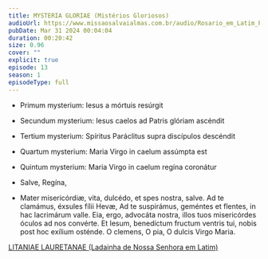 ```yaml
---
title: MYSTERIA GLORIAE (Mistérios Gloriosos)
audioUrl: https://www.missaosalvaialmas.com.br/audio/Rosario_em_Latim_Papa_Bento_XVI%20_Gloriosos.mp3
pubDate: Mar 31 2024 00:04:04
duration: 00:20:42
size: 0.96
cover: ""
explicit: true
episode: 13
season: 1
episodeType: full
---
```


  - Primum mysterium: Iesus a mórtuis resúrgit
  
  - Secundum mysterium: Iesus caelos ad Patris glóriam ascéndit
  
  - Tertium mysterium: Spíritus Paráclitus supra discípulos descéndit
  
  - Quartum mysterium: Maria Virgo in caelum assúmpta est
  
  - Quintum mysterium: Maria Virgo in caelum regína coronátur
  
  - Salve, Regína,
  
  - Mater misericórdiæ, vita, dulcédo, et spes nostra, salve. Ad te clamámus, éxsules fílii Hevæ, Ad te suspirámus, geméntes et flentes, in hac lacrimárum valle. Eia, ergo, advocáta nostra, illos tuos misericórdes óculos ad nos convérte. Et Iesum, benedíctum fructum ventris tui, nobis post hoc exílium osténde. O clemens, O pia, O dulcis Virgo Maria.
  
<div class="text-center mt-16">
  <a class="btn btn-accent mt-9" href="/episode/03post">LITANIAE LAURETANAE (Ladainha de Nossa Senhora em Latim)</a>
</div>